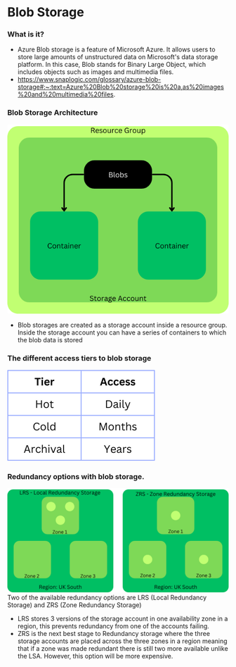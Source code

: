 # Blob Storage

### What is it?

- Azure Blob storage is a feature of Microsoft Azure. It allows users to store large amounts of unstructured data on Microsoft's data storage platform. In this case, Blob stands for Binary Large Object, which includes objects such as images and multimedia files.
- https://www.snaplogic.com/glossary/azure-blob-storage#:~:text=Azure%20Blob%20storage%20is%20a,as%20images%20and%20multimedia%20files.

### Blob Storage Architecture

![](images/blob-storage-diagram.png)
- Blob storages are created as a storage account inside a resource group. Inside the storage account you can have a series of containers to which the blob data is stored

### The different access tiers to blob storage

![](images/access-tier-table.png)


### Redundancy options with blob storage.

![](images/zrs-lrs.png)  
Two of the available redundancy options are LRS (Local Redundancy Storage) and ZRS (Zone Redundancy Storage)
- LRS stores 3 versions of the storage account in one availability zone in a region, this prevents redundancy from one of the accounts failing.
- ZRS is the next best stage to Redundancy storage where the three storage accounts are placed across the three zones in a region meaning that if a zone was made redundant there is still two more available unlike the LSA. However, this option will be more expensive.
